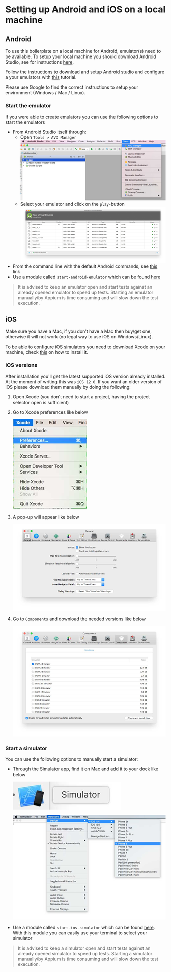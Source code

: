 # Setting up Android and iOS on a local machine

## Android

To use this boilerplate on a local machine for Android, emulator(s) need to be available. To setup your local machine
you should download Android Studio, see for instructions [here](https://developer.android.com/studio/).

Follow the instructions to download and setup Android studio and configure a your emulators
with [this](https://developer.android.com/studio/run/managing-avds) tutorial.

Please use Google to find the correct instructions to setup your environment (Windows / Mac / Linux).

### Start the emulator

If you were able to create emulators you can use the following options to start the emulators

- From Android Studio itself through:
    - Open `Tools > AVD Manager`
      ![Start Android AVD Manager](./assets/start-android-avd-manager.jpg)
    - Select your emulator and click on the `play`-button
      ![Select emulator](./assets/select-avd.jpg)
- From the command line with the default Android commands,
  see [this](https://developer.android.com/studio/run/emulator-commandline) link
- Use a module called `start-android-emulator` which can be
  found [here](https://github.com/wswebcreation/start-android-emulator)

> It is advised to keep an emulator open and start tests against an already opened emulator to speed up tests. Starting an emulator manually/by Appium is time consuming and will slow down the test execution.

## iOS

Make sure you have a Mac, if you don't have a Mac then buy/get one, otherwise it will not work (no legal way to use iOS
on Windows/Linux).

To be able to configure iOS simulators you need to download Xcode on your machine,
check [this](https://developer.apple.com/xcode/) on how to install it.

### iOS versions

After installation you'll get the latest supported iOS version already installed. At the moment of writing this
was `iOS 12.0`. If you want an older version of iOS please download them manually by doing the following:

1. Open Xcode (you don't need to start a project, having the project selector open is sufficient)
1. Go to Xcode preferences like below

   ![Xcode preferences](./assets/xcode-preferences.jpg)

1. A pop-up will appear like below

   ![Xcode preferences pop-up](./assets/xcode-preferences-popup.jpg)

1. Go to `Components` and download the needed versions like below

   ![Xcode components](./assets/xcode-components.jpg)

### Start a simulator

You can use the following options to manually start a simulator:

- Through the Simulator app, find it on Mac and add it to your dock like below

  ![Simulator App](./assets/simualtor-app.jpg)

  ![Simulator start](./assets/start-simulator.jpg)

- Use a module called `start-ios-simulator` which can be
  found [here](https://github.com/wswebcreation/start-ios-simulator). With this module you can easily use your terminal
  to select your simulator

> It is advised to keep a simulator open and start tests against an already opened simulator to speed up tests. Starting a simulator manually/by Appium is time consuming and will slow down the test execution.
